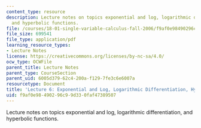 ```yaml
---
content_type: resource
description: Lecture notes on topics exponential and log, logarithmic differentiation,
  and hyperbolic functions.
file: /courses/18-01-single-variable-calculus-fall-2006/f9af0e98490296c99d330faf47389507_lec6.pdf
file_size: 699541
file_type: application/pdf
learning_resource_types:
- Lecture Notes
license: https://creativecommons.org/licenses/by-nc-sa/4.0/
ocw_type: OCWFile
parent_title: Lecture Notes
parent_type: CourseSection
parent_uid: 6005d379-62c4-200a-f129-7fe3c6e6007a
resourcetype: Document
title: 'Lecture 6: Exponential and Log, Logarithmic Differentiation, Hyperbolic Functions'
uid: f9af0e98-4902-96c9-9d33-0faf47389507
---
```

Lecture notes on topics exponential and log, logarithmic differentiation, and hyperbolic functions.